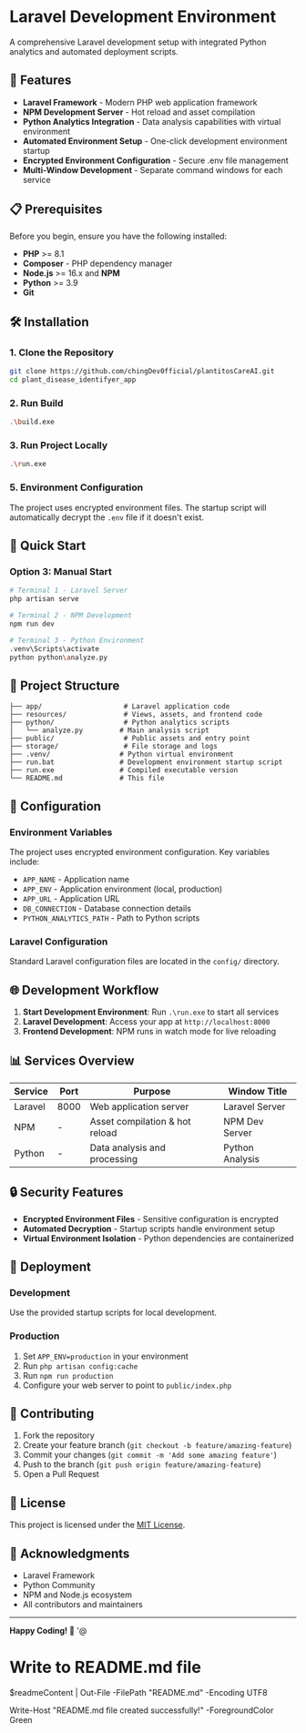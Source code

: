 # Laravel Development Environment

A comprehensive Laravel development setup with integrated Python analytics and automated deployment scripts.

## 🚀 Features

- **Laravel Framework** - Modern PHP web application framework
- **NPM Development Server** - Hot reload and asset compilation
- **Python Analytics Integration** - Data analysis capabilities with virtual environment
- **Automated Environment Setup** - One-click development environment startup
- **Encrypted Environment Configuration** - Secure .env file management
- **Multi-Window Development** - Separate command windows for each service

## 📋 Prerequisites

Before you begin, ensure you have the following installed:

- **PHP** >= 8.1
- **Composer** - PHP dependency manager
- **Node.js** >= 16.x and **NPM**
- **Python** >= 3.9
- **Git**

## 🛠️ Installation

### 1. Clone the Repository
```bash
git clone https://github.com/chingDev0fficial/plantitosCareAI.git
cd plant_disease_identifyer_app
```

### 2. Run Build
```bash
.\build.exe
```

### 3. Run Project Locally
```bash
.\run.exe
```
### 5. Environment Configuration
The project uses encrypted environment files. The startup script will automatically decrypt the `.env` file if it doesn't exist.

## 🚀 Quick Start

### Option 3: Manual Start
```bash
# Terminal 1 - Laravel Server
php artisan serve

# Terminal 2 - NPM Development
npm run dev

# Terminal 3 - Python Environment
.venv\Scripts\activate
python python\analyze.py
```

## 📁 Project Structure

```
├── app/                    # Laravel application code
├── resources/              # Views, assets, and frontend code
├── python/                 # Python analytics scripts
│   └── analyze.py         # Main analysis script
├── public/                 # Public assets and entry point
├── storage/                # File storage and logs
├── .venv/                 # Python virtual environment
├── run.bat                # Development environment startup script
├── run.exe                # Compiled executable version
└── README.md              # This file
```

## 🔧 Configuration

### Environment Variables
The project uses encrypted environment configuration. Key variables include:

- `APP_NAME` - Application name
- `APP_ENV` - Application environment (local, production)
- `APP_URL` - Application URL
- `DB_CONNECTION` - Database connection details
- `PYTHON_ANALYTICS_PATH` - Path to Python scripts

### Laravel Configuration
Standard Laravel configuration files are located in the `config/` directory.

## 🌐 Development Workflow

1. **Start Development Environment**: Run `.\run.exe` to start all services
2. **Laravel Development**: Access your app at `http://localhost:8000`
3. **Frontend Development**: NPM runs in watch mode for live reloading

## 📊 Services Overview

| Service | Port | Purpose | Window Title |
|---------|------|---------|--------------|
| Laravel | 8000 | Web application server | Laravel Server |
| NPM | - | Asset compilation & hot reload | NPM Dev Server |
| Python | - | Data analysis and processing | Python Analysis |

## 🔒 Security Features

- **Encrypted Environment Files** - Sensitive configuration is encrypted
- **Automated Decryption** - Startup scripts handle environment setup
- **Virtual Environment Isolation** - Python dependencies are containerized

## 🚀 Deployment

### Development
Use the provided startup scripts for local development.

### Production
1. Set `APP_ENV=production` in your environment
2. Run `php artisan config:cache`
3. Run `npm run production`
4. Configure your web server to point to `public/index.php`

## 🤝 Contributing

1. Fork the repository
2. Create your feature branch (`git checkout -b feature/amazing-feature`)
3. Commit your changes (`git commit -m 'Add some amazing feature'`)
4. Push to the branch (`git push origin feature/amazing-feature`)
5. Open a Pull Request

## 📝 License

This project is licensed under the [MIT License](LICENSE).

## 🙏 Acknowledgments

- Laravel Framework
- Python Community
- NPM and Node.js ecosystem
- All contributors and maintainers

---

**Happy Coding! 🎉**
'@

# Write to README.md file
$readmeContent | Out-File -FilePath "README.md" -Encoding UTF8

Write-Host "README.md file created successfully!" -ForegroundColor Green
